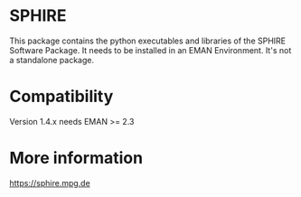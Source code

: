 # SPHIRE

This package contains the python executables and libraries of the SPHIRE Software Package. 
It needs to be installed in an EMAN Environment. 
It's not a standalone package.

# Compatibility

Version 1.4.x needs EMAN >= 2.3

# More information
  
https://sphire.mpg.de
 
